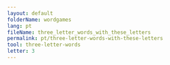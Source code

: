 ```yaml
---
layout: default
folderName: wordgames
lang: pt
fileName: three_letter_words_with_these_letters
permalink: pt/three-letter-words-with-these-letters
tool: three-letter-words
letter: 3
---
```

